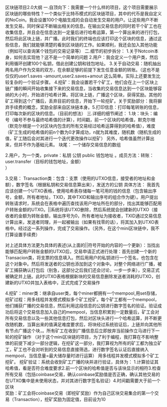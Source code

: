 区块链项目2.0大纲
一.自顶向下：我需要一个什么样的项目，这个项目需要展示区块链的哪些特性？一个类似于比特币模式的区块链项目，其中的代币是我自定义的NoCoin。我会设置100个电脑生成的会自动发生交易的用户。让这些用户不断发生交易。同时保证不断输出相关的信息。在输出交易信息的同时若干个矿工也在收集信息，并且会在信息达到一定量后进行哈希运算，第一个算出来的进行打包，然后将此区块上链，并广播。此时我们的终端也应该打印这个区块的信息，通过这些信息，我们就能够清楚的看到区块链的工作。如果顺利，我还会加入其他功能（例如可以查询某个钱包的交易记录等）
二.细节的初步拆分：
1.关于Notcoin本身，如何去实现他？这不是一个简单的问题  2.用户：我会定义一个用户类，然后利用循环创建100个私钥，借此创建公钥和钱包地址。 3.关于自动交易：随机抽出两名用户作为交易的双方，在余额足够的前提下发生任意金额的转账。（这也不是仅仅的user1.saves -amount,user2.saves+amout 这么简单。实际上还要发生比较复杂的一个验证步骤。  4.挖矿：我会设置若干个矿工，他们会在上一个区块上链广播的瞬间开始收集接下来的交易信息，当收集的交易信息达到一个区块能够容纳的大小时，开始进行哈希计算。将区块上链，广播这个区块，获得奖励。其他的矿工得到这个广播后，丢弃目前的信息，开始下一轮挖矿。关于奖励部分：我将摒弃手续费的概念，奖励全部来自区块链本身。5.打印信息：打印每笔转账的信息，打印每次新的区块的信息。（目前的想法）
三.详细的细节阐述：
1.块：块头：编号（编号不参与最终哈希值的计算），时间戳，前一个区块的哈希值，默克尔根（默克尔根是一个对区块内包含的所有交易经过哈希运算得到的哈希值），难度（矿工生成的哈希值的前n个数为0才算成功，n就为其难度，随机数（随机生成的值，矿工随后会对其进行一个迭代更改操作以挖矿）  另外，哈希值虽然计算出来，但并不作为基础元素。   块尾： 一个储存交易信息的数组

2.用户，为一个类，private：私钥 公钥  public 钱包地址 。成员方法：转账：user.transfer（目标的钱包地址，金额）  
）  

3.交易：
Transaction类：包含：支票（使用的UTXO信息，接受者的地址和金额），数字签名（根据私钥和交易信息算出来），发送方的公钥
具体方法：
我首先应该创建一个UTXO表格，使用哈希表存储每一笔可用的钱的信息（包含输出序号，金额，所有者地址，TXID，其中TXID和输出序号的组合作为键）。用户提出转账请求时，系统会在表格中遍历查找该用户地址所在的部分，找出其能够匹配用户转账金额的UTXO。||系统将该UTXO删除，然后系统就会创建新的UTXO（接收者的金额为转账金额，输出序号为0，所有者地址为接收者，TXID通过交易信息计算出来，发送者同理，并一起被输出（如果有找零的话），将其加入到UTXO表格中。经过这一系列操作，完成了交易操作。（另外，在这个mini区块链中，我不打算设置手续费）

对上述具体方法更为具体的表述(从上面的||符号开始的内容的一个更新）：当找出能够匹配用户转账金额的UTXO后，交易申请正式进行处理：首先创建一个新的Transacion类，将支票的信息填入。然后用用户的私钥进行一个签名，也包含在这个对象中。然后将发送者的公钥也添加到这个对象中。对整个网络进行广播，被矿工捕获确认打包后（别急，这部分之后我们还会讨论，一步一步来），交易正式被确定并上链。此时UTXO表格根据新块的交易信息删除发送者消耗的UTXO，创建新的UTXO并加入表格中，正式完成了交易操作

4.挖矿：miner类：继承自user类，每个miner都拥有一个mempool,用set存储，
挖矿过程：用多线程并发模式模拟多个矿工挖矿。每个矿工都有一个mempool，他们捕获广播的交易信息，然后利用这段信息的公钥进行数字签名的验证。验证成功后将这个交易信息加入自己的mempool，当信息积累到一定数量后，矿工会对所有交易信息以及一些其他信息打包，然后对区块头进行一个哈希运算，并不断更改随机数，当算出来的值满足难度要求后，将块经过系统验证后，上链并向其他所有节点广播这个块，。所有矿工在收到广播信息后立即放弃当前操作立马进行下一轮的挖矿操作 （对于这个mini区块链的项目，为了利于编程，我打算在不影响整体的前提下减少一部分逻辑，在挖矿这一部分，我打算视为所有的矿工都为独立矿工，矿工也不会对听到的交易信息直接筛选，进行数字签名认证后直接纳入mempool，当信息量=最大储存量时进行运算）
用多线程并发模式模拟多个矿工挖矿。
挖矿验证：系统会收到矿工广播的块并进行验证，具体为：
1.计算验证其哈希值，看是否符合难度要求2.前一个区块的哈希值是否与该块显示的相符3.检查所有交易（包括coinbase交易，确认coinbase奖励值是否正确，确认其他交易的在UTXO集中是未使用状态，并对其进行数字签名验证）4.时间戳需要大于前一个区块  
奖励：矿工会将coinbase交易（即挖矿奖励）作为自己区块交易集合的第一个交易（Transaction），挖矿奖励为固定值，目前设为10

